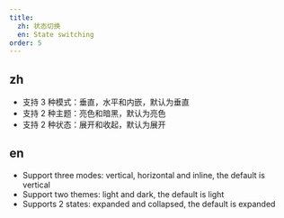 ```yaml
---
title:
  zh: 状态切换
  en: State switching
order: 5
---
```


## zh

- 支持 3 种模式：垂直，水平和内嵌，默认为垂直
- 支持 2 种主题：亮色和暗黑，默认为亮色
- 支持 2 种状态：展开和收起，默认为展开

## en

- Support three modes: vertical, horizontal and inline, the default is vertical
- Support two themes: light and dark, the default is light
- Supports 2 states: expanded and collapsed, the default is expanded
